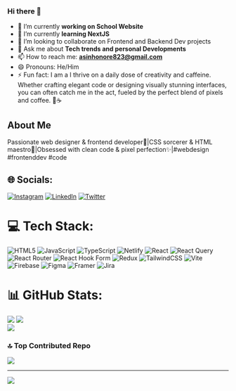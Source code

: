 ### Hi there 👋

- 🔭 I’m currently **working on School Website**
- 🌱 I’m currently **learning NextJS**
- 👯 I’m looking to collaborate on Frontend and Backend Dev projects
- 💬 Ask me about **Tech trends and personal Developments**
- 📫 How to reach me: **asinhonore823@gmail.com**
- 😄 Pronouns: He/Him
- ⚡ Fun fact: I am a  I thrive on a daily dose of creativity and caffeine. Whether crafting elegant code or designing visually stunning interfaces, you can often catch me in the act, fueled by the perfect blend of pixels and coffee. 🚀☕️

## About Me
Passionate web designer & frontend developer🚀|CSS sorcerer & HTML maestro🎨|Obsessed with clean code & pixel perfection✨|#webdesign #frontenddev #code


## 🌐 Socials:
[![Instagram](https://img.shields.io/badge/Instagram-%23E4405F.svg?logo=Instagram&logoColor=white)](https://instagram.com/Asin-Honore) [![LinkedIn](https://img.shields.io/badge/LinkedIn-%230077B5.svg?logo=linkedin&logoColor=white)](https://linkedin.com/in/Asin-Honore) [![Twitter](https://img.shields.io/badge/Twitter-%231DA1F2.svg?logo=Twitter&logoColor=white)](https://twitter.com/Asin-Junior-Honore) 

# 💻 Tech Stack:
![HTML5](https://img.shields.io/badge/html5-%23E34F26.svg?style=for-the-badge&logo=html5&logoColor=white) ![JavaScript](https://img.shields.io/badge/javascript-%23323330.svg?style=for-the-badge&logo=javascript&logoColor=%23F7DF1E) ![TypeScript](https://img.shields.io/badge/typescript-%23007ACC.svg?style=for-the-badge&logo=typescript&logoColor=white) ![Netlify](https://img.shields.io/badge/netlify-%23000000.svg?style=for-the-badge&logo=netlify&logoColor=#00C7B7) ![React](https://img.shields.io/badge/react-%2320232a.svg?style=for-the-badge&logo=react&logoColor=%2361DAFB) ![React Query](https://img.shields.io/badge/-React%20Query-FF4154?style=for-the-badge&logo=react%20query&logoColor=white) ![React Router](https://img.shields.io/badge/React_Router-CA4245?style=for-the-badge&logo=react-router&logoColor=white) ![React Hook Form](https://img.shields.io/badge/React%20Hook%20Form-%23EC5990.svg?style=for-the-badge&logo=reacthookform&logoColor=white) ![Redux](https://img.shields.io/badge/redux-%23593d88.svg?style=for-the-badge&logo=redux&logoColor=white) ![TailwindCSS](https://img.shields.io/badge/tailwindcss-%2338B2AC.svg?style=for-the-badge&logo=tailwind-css&logoColor=white) ![Vite](https://img.shields.io/badge/vite-%23646CFF.svg?style=for-the-badge&logo=vite&logoColor=white) ![Firebase](https://img.shields.io/badge/Firebase-039BE5?style=for-the-badge&logo=Firebase&logoColor=white) ![Figma](https://img.shields.io/badge/figma-%23F24E1E.svg?style=for-the-badge&logo=figma&logoColor=white) ![Framer](https://img.shields.io/badge/Framer-black?style=for-the-badge&logo=framer&logoColor=blue) ![Jira](https://img.shields.io/badge/jira-%230A0FFF.svg?style=for-the-badge&logo=jira&logoColor=white)
# 📊 GitHub Stats:
![](https://github-readme-stats.vercel.app/api?username=Asin-Junior-Honore&theme=react&hide_border=false&include_all_commits=true&count_private=false)
![](https://github-readme-streak-stats.herokuapp.com/?user=Asin-Junior-Honore&theme=react&hide_border=false)<br/>
![](https://github-readme-stats.vercel.app/api/top-langs/?username=Asin-Junior-Honore&theme=react&hide_border=false&include_all_commits=true&count_private=false&layout=compact)

### 🔝 Top Contributed Repo
![](https://github-contributor-stats.vercel.app/api?username=Asin-Junior-Honore&limit=5&theme=dark&combine_all_yearly_contributions=true)

---
[![](https://visitcount.itsvg.in/api?id=Asin-Junior-Honore&icon=0&color=0)](https://visitcount.itsvg.in)

<!-- Proudly created with GPRM ( https://gprm.itsvg.in ) -->
